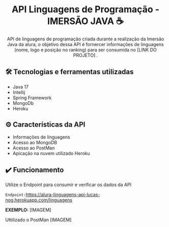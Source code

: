 <div align="center">
  <h1>API Linguagens de Programação - IMERSÃO JAVA ☕</h1>
  <p>API de linguagens de programação criada durante a realização da Imersão Java da alura, o objetivo dessa API é fornercer informações de linguagens (nome, logo e posição no ranking) para ser consumida no [LINK DO PROJETO] .</p>
</div>

## 🛠️ Tecnologias e ferramentas utilizadas
- Java 17
- Intellij
- Spring Framework
- MongoDb
- Heroku

## ⚙️ Características da API

- Informações de linguagens
- Acesso ao MongoDB
- Acesso ao PostMan
- Apicação na nuvem utilizado Heroku

## ✔️ Funcionamento

Utilize o Endpoint para consumir e verificar os dados da API

`Endpoint:`https://alura-linguagens-api-lucas-nog.herokuapp.com/linguagens 

**EXEMPLO:**
[IMAGEM]


Uttilizado o PostMan
[IMAGEM]